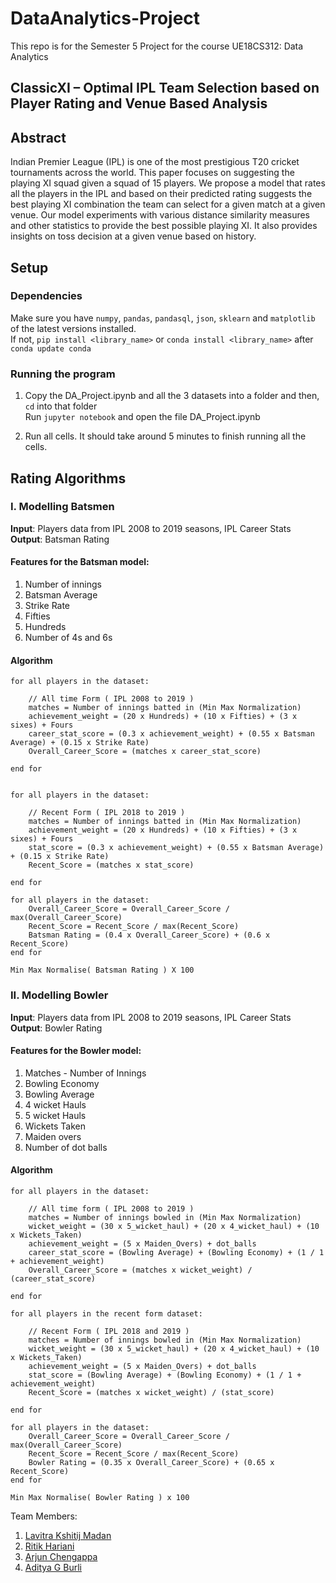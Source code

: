 # DataAnalytics-Project

This repo is for the Semester 5 Project for the course UE18CS312: Data Analytics

## ClassicXI – Optimal IPL Team Selection based on Player Rating and Venue Based Analysis

## Abstract

Indian Premier League (IPL) is one of the
most prestigious T20 cricket tournaments across the world.
This paper focuses on suggesting the playing XI squad given
a squad of 15 players. We propose a model that rates all the
players in the IPL and based on their predicted rating
suggests the best playing XI combination the team can select
for a given match at a given venue. Our model experiments
with various distance similarity measures and other statistics
to provide the best possible playing XI. It also provides
insights on toss decision at a given venue based on history.

## Setup

### Dependencies
Make sure you have `numpy`, `pandas`, `pandasql`, `json`, `sklearn` and `matplotlib` of the latest versions installed.\
If not,
`pip install <library_name>`
or
`conda install <library_name>` after `conda update conda`

### Running the program 

1. Copy the DA_Project.ipynb and all the 3 datasets into a folder and then,\
`cd` into that folder\
Run `jupyter notebook` and open the file DA_Project.ipynb

2. Run all cells. It should take around 5 minutes to finish running all the cells.

## Rating Algorithms

### I. Modelling Batsmen

**Input**: Players data from IPL 2008 to 2019 seasons, IPL Career Stats  
**Output**: Batsman Rating

#### Features for the Batsman model:

1. Number of innings
2. Batsman Average
3. Strike Rate
4. Fifties
5. Hundreds
6. Number of 4s and 6s

#### Algorithm

```
for all players in the dataset:
    
    // All time Form ( IPL 2008 to 2019 )
    matches = Number of innings batted in (Min Max Normalization)
    achievement_weight = (20 x Hundreds) + (10 x Fifties) + (3 x sixes) + Fours
    career_stat_score = (0.3 x achievement_weight) + (0.55 x Batsman Average) + (0.15 x Strike Rate)
    Overall_Career_Score = (matches x career_stat_score)

end for


for all players in the dataset:
    
    // Recent Form ( IPL 2018 to 2019 )
    matches = Number of innings batted in (Min Max Normalization)
    achievement_weight = (20 x Hundreds) + (10 x Fifties) + (3 x sixes) + Fours
    stat_score = (0.3 x achievement_weight) + (0.55 x Batsman Average) + (0.15 x Strike Rate)
    Recent_Score = (matches x stat_score)

end for

for all players in the dataset:
    Overall_Career_Score = Overall_Career_Score / max(Overall_Career_Score)
    Recent_Score = Recent_Score / max(Recent_Score)
    Batsman Rating = (0.4 x Overall_Career_Score) + (0.6 x Recent_Score)
end for

Min Max Normalise( Batsman Rating ) X 100
```

### II. Modelling Bowler

**Input**: Players data from IPL 2008 to 2019 seasons, IPL Career Stats  
**Output**: Bowler Rating

#### Features for the Bowler model:

1. Matches - Number of Innings
2. Bowling Economy
3. Bowling Average
4. 4 wicket Hauls
5. 5 wicket Hauls
6. Wickets Taken
7. Maiden overs
8. Number of dot balls

#### Algorithm

```
for all players in the dataset:
    
    // All time form ( IPL 2008 to 2019 )
    matches = Number of innings bowled in (Min Max Normalization)
    wicket_weight = (30 x 5_wicket_haul) + (20 x 4_wicket_haul) + (10 x Wickets_Taken)
    achievement_weight = (5 x Maiden_Overs) + dot_balls
    career_stat_score = (Bowling Average) + (Bowling Economy) + (1 / 1 + achievement_weight)
    Overall_Career_Score = (matches x wicket_weight) / (career_stat_score) 

end for

for all players in the recent form dataset:
   
    // Recent Form ( IPL 2018 and 2019 ) 
    matches = Number of innings bowled in (Min Max Normalization)
    wicket_weight = (30 x 5_wicket_haul) + (20 x 4_wicket_haul) + (10 x Wickets_Taken)
    achievement_weight = (5 x Maiden_Overs) + dot_balls
    stat_score = (Bowling Average) + (Bowling Economy) + (1 / 1 + achievement_weight)
    Recent_Score = (matches x wicket_weight) / (stat_score) 
    
end for

for all players in the dataset:
    Overall_Career_Score = Overall_Career_Score / max(Overall_Career_Score)
    Recent_Score = Recent_Score / max(Recent_Score)
    Bowler Rating = (0.35 x Overall_Career_Score) + (0.65 x Recent_Score)
end for

Min Max Normalise( Bowler Rating ) x 100
```


Team Members:
1. [Lavitra Kshitij Madan](https://github.com/Lavitra15)
2. [Ritik Hariani](https://github.com/RITIKHARIANI)
3. [Arjun Chengappa](https://github.com/arjunchengappa)
4. [Aditya G Burli](https://github.com/AdityaBurli06)
